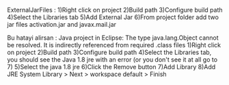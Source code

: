 ExternalJarFiles :
1)Right click on project
2)Build path
3)Configure build path
4)Select the Libraries tab
5)Add External Jar 
6)From project folder add two jar files activation.jar and javax.mail.jar

Bu hatayi alirsan : Java project in Eclipse: The type java.lang.Object cannot be resolved. It is indirectly referenced from required .class files
1)Right click on project
2)Build path
3)Configure build path
4)Select the Libraries tab, you should see the Java 1.8 jre with an error (or you don't see it at all go to 7)
5)Select the java 1.8 jre
6)Click the Remove button
7)Add Library
8)Add JRE System Library > Next > workspace default > Finish

